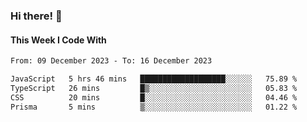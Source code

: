 ### Hi there! 👋

#### This Week I Code With
<!--START_SECTION:waka-->

```txt
From: 09 December 2023 - To: 16 December 2023

JavaScript   5 hrs 46 mins   ███████████████████░░░░░░   75.89 %
TypeScript   26 mins         █▒░░░░░░░░░░░░░░░░░░░░░░░   05.83 %
CSS          20 mins         █░░░░░░░░░░░░░░░░░░░░░░░░   04.46 %
Prisma       5 mins          ▒░░░░░░░░░░░░░░░░░░░░░░░░   01.22 %
```

<!--END_SECTION:waka-->
